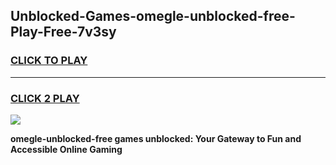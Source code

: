 
## Unblocked-Games-omegle-unblocked-free-Play-Free-7v3sy
<h3>
<a href="https://premium76.site?title=omegle-unblocked-free&ref=19M">CLICK TO PLAY</a></h3>
<hr>

<h3>
<a href="https://premium76.site?title=omegle-unblocked-free&ref=19M">CLICK 2 PLAY</a>
  
</h3>

<a href="https://premium76.site?title=omegle-unblocked-free&ref=19M"><img src="https://clearcache.store/games.png"></a>


**omegle-unblocked-free games unblocked: Your Gateway to Fun and Accessible Online Gaming**

